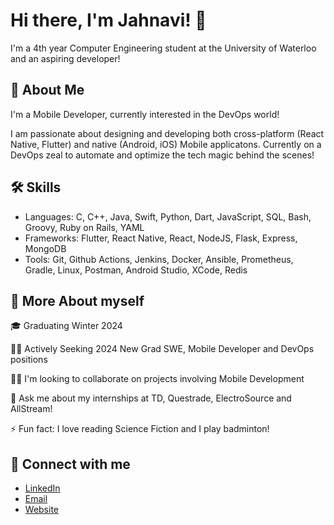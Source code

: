 # Hi there, I'm Jahnavi! 👋

I'm a 4th year Computer Engineering student at the University of Waterloo and an aspiring developer!




## 🚀 About Me
I'm a Mobile Developer, currently interested in the DevOps world! 

I am passionate about designing and developing both cross-platform (React Native, Flutter) and native (Android, iOS) Mobile applicatons. Currently on a DevOps zeal to automate and optimize the tech magic behind the scenes!

## 🛠 Skills
- Languages: C, C++, Java, Swift, Python, Dart, JavaScript, SQL, Bash, Groovy, Ruby on Rails, YAML
- Frameworks:  Flutter, React Native, React, NodeJS, Flask, Express, MongoDB
- Tools: Git, Github Actions, Jenkins, Docker, Ansible, Prometheus, Gradle, Linux, Postman, Android Studio, XCode, Redis



## 💁 More About myself
🎓 Graduating Winter 2024

👩‍💻 Actively Seeking 2024 New Grad SWE, Mobile Developer and DevOps positions

👯‍♀️ I'm looking to collaborate on projects involving Mobile Development

💬 Ask me about my internships at TD, Questrade, ElectroSource and AllStream!

⚡️ Fun fact: I love reading Science Fiction and I play badminton!


## 🤝 Connect with me
* [LinkedIn](https://www.linkedin.com/in/jahnavi17/)
* [Email](mailto:j36shah@uwaterloo.ca)
* [Website]()
